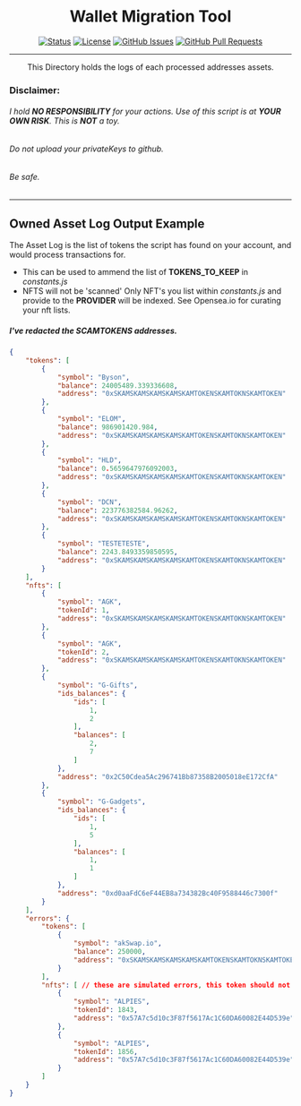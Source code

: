 <h1 align="center">Wallet Migration Tool</h1>

<div align="center">

[![Status](https://img.shields.io/badge/status-active-success.svg)]()
[![License](https://img.shields.io/badge/license-MIT-blue.svg)](/LICENSE)
[![GitHub Issues](https://img.shields.io/github/issues/zy0n/wallet-migrator)](https://github.com/zy0n/wallet-migrator/issues)
[![GitHub Pull Requests](https://img.shields.io/github/issues-pr/zy0n/wallet-migrator)](https://github.com/zy0n/wallet-migrator/pulls)
</div>

---

<p align="center">
    This Directory holds the logs of each processed addresses assets.
</p>

### Disclaimer:
###### I hold **NO RESPONSIBILITY** for your actions. Use of this script is at **YOUR OWN RISK**. This is **NOT** a toy. 
###### Do not upload your privateKeys to github.
###### Be safe.
---


## Owned Asset Log Output Example
The Asset Log is the list of tokens the script has found on your account, and would process transactions for.
 - This can be used to ammend the list of **TOKENS_TO_KEEP** in *constants.js*
 - NFTS will not be 'scanned' Only NFT's you list within *constants.js* and provide to the **PROVIDER** will be indexed. See Opensea.io for curating your nft lists.


##### I've redacted the SCAMTOKENS addresses.
```json
{
    "tokens": [
        {
            "symbol": "Byson",
            "balance": 24005489.339336608,
            "address": "0xSKAMSKAMSKAMSKAMSKAMTOKENSKAMTOKNSKAMTOKEN"
        },
        {
            "symbol": "ELOM",
            "balance": 986901420.984,
            "address": "0xSKAMSKAMSKAMSKAMSKAMTOKENSKAMTOKNSKAMTOKEN"
        },
        {
            "symbol": "HLD",
            "balance": 0.5659647976092003,
            "address": "0xSKAMSKAMSKAMSKAMSKAMTOKENSKAMTOKNSKAMTOKEN"
        },
        {
            "symbol": "DCN",
            "balance": 223776382584.96262,
            "address": "0xSKAMSKAMSKAMSKAMSKAMTOKENSKAMTOKNSKAMTOKEN"
        },
        {
            "symbol": "TESTETESTE",
            "balance": 2243.8493359850595,
            "address": "0xSKAMSKAMSKAMSKAMSKAMTOKENSKAMTOKNSKAMTOKEN"
        }
    ],
    "nfts": [
        {
            "symbol": "AGK",
            "tokenId": 1,
            "address": "0xSKAMSKAMSKAMSKAMSKAMTOKENSKAMTOKNSKAMTOKEN"
        },
        {
            "symbol": "AGK",
            "tokenId": 2,
            "address": "0xSKAMSKAMSKAMSKAMSKAMTOKENSKAMTOKNSKAMTOKEN"
        },
        {
            "symbol": "G-Gifts",
            "ids_balances": {
                "ids": [
                    1,
                    2
                ],
                "balances": [
                    2,
                    7
                ]
            },
            "address": "0x2C50Cdea5Ac296741Bb87358B2005018eE172CfA"
        },
        {
            "symbol": "G-Gadgets",
            "ids_balances": {
                "ids": [
                    1,
                    5
                ],
                "balances": [
                    1,
                    1
                ]
            },
            "address": "0xd0aaFdC6eF44EB8a734382Bc40F9588446c7300f"
        }
    ],
    "errors": {
        "tokens": [
            {
                "symbol": "akSwap.io",
                "balance": 250000,
                "address": "0xSKAMSKAMSKAMSKAMSKAMTOKENSKAMTOKNSKAMTOKEN"
            }
        ],
        "nfts": [ // these are simulated errors, this token should not error.
            {
                "symbol": "ALPIES",
                "tokenId": 1843,
                "address": "0x57A7c5d10c3F87f5617Ac1C60DA60082E44D539e"
            },
            {
                "symbol": "ALPIES",
                "tokenId": 1856,
                "address": "0x57A7c5d10c3F87f5617Ac1C60DA60082E44D539e"
            }
        ]
    }
}
```